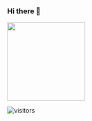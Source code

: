 ### Hi there 👋
<img height="180em" src="https://github-readme-stats.vercel.app/api?username=Onededios&show_icons=true&hide_border=true&&count_private=true&include_all_commits=true" />

![visitors](https://visitor-badge.glitch.me/badge?page_id=page.id)
